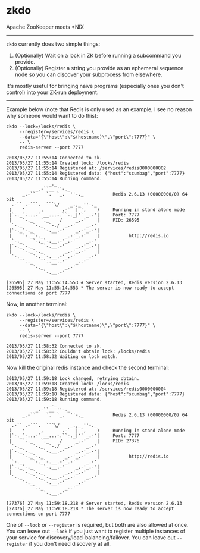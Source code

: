 zkdo
====

Apache ZooKeeper meets *NIX

---

`zkdo` currently does two simple things:

1. (Optionally) Wait on a lock in ZK before running a subcommand you provide.
2. (Optionally) Register a string you provide as an ephemeral sequence node so you can discover your subprocess from elsewhere.

It's mostly useful for bringing naive programs (especially ones you don't control) into your ZK-run deployment.

---

Example below (note that Redis is only used as an example, I see no reason why someone would want to do this):

```
zkdo --lock=/locks/redis \
     --register=/services/redis \
     --data="{\"host\":\"$(hostname)\",\"port\":7777}" \
     -- \
     redis-server --port 7777

2013/05/27 11:55:14 Connected to zk.
2013/05/27 11:55:14 Created lock: /locks/redis
2013/05/27 11:55:14 Registered at: /services/redis0000000002
2013/05/27 11:55:14 Registered data: {"host":"scumbag","port":7777}
2013/05/27 11:55:14 Running command.
                _._                                                  
           _.-``__ ''-._                                             
      _.-``    `.  `_.  ''-._           Redis 2.6.13 (00000000/0) 64 bit
  .-`` .-```.  ```\/    _.,_ ''-._                                   
 (    '      ,       .-`  | `,    )     Running in stand alone mode
 |`-._`-...-` __...-.``-._|'` _.-'|     Port: 7777
 |    `-._   `._    /     _.-'    |     PID: 26595
  `-._    `-._  `-./  _.-'    _.-'                                   
 |`-._`-._    `-.__.-'    _.-'_.-'|                                  
 |    `-._`-._        _.-'_.-'    |           http://redis.io        
  `-._    `-._`-.__.-'_.-'    _.-'                                   
 |`-._`-._    `-.__.-'    _.-'_.-'|                                  
 |    `-._`-._        _.-'_.-'    |                                  
  `-._    `-._`-.__.-'_.-'    _.-'                                   
      `-._    `-.__.-'    _.-'                                       
          `-._        _.-'                                           
              `-.__.-'                                               

[26595] 27 May 11:55:14.553 # Server started, Redis version 2.6.13
[26595] 27 May 11:55:14.553 * The server is now ready to accept connections on port 7777
```

Now, in another terminal:
```
zkdo --lock=/locks/redis \
     --register=/services/redis \
     --data="{\"host\":\"$(hostname)\",\"port\":7777}" \
     -- \
     redis-server --port 7777

2013/05/27 11:58:32 Connected to zk.
2013/05/27 11:58:32 Couldn't obtain lock: /locks/redis
2013/05/27 11:58:32 Waiting on lock watch.

```

Now kill the original redis instance and check the second terminal:
```
2013/05/27 11:59:18 Lock changed, retrying obtain.
2013/05/27 11:59:18 Created lock: /locks/redis
2013/05/27 11:59:18 Registered at: /services/redis0000000004
2013/05/27 11:59:18 Registered data: {"host":"scumbag","port":7777}
2013/05/27 11:59:18 Running command.
                _._                                                  
           _.-``__ ''-._                                             
      _.-``    `.  `_.  ''-._           Redis 2.6.13 (00000000/0) 64 bit
  .-`` .-```.  ```\/    _.,_ ''-._                                   
 (    '      ,       .-`  | `,    )     Running in stand alone mode
 |`-._`-...-` __...-.``-._|'` _.-'|     Port: 7777
 |    `-._   `._    /     _.-'    |     PID: 27376
  `-._    `-._  `-./  _.-'    _.-'                                   
 |`-._`-._    `-.__.-'    _.-'_.-'|                                  
 |    `-._`-._        _.-'_.-'    |           http://redis.io        
  `-._    `-._`-.__.-'_.-'    _.-'                                   
 |`-._`-._    `-.__.-'    _.-'_.-'|                                  
 |    `-._`-._        _.-'_.-'    |                                  
  `-._    `-._`-.__.-'_.-'    _.-'                                   
      `-._    `-.__.-'    _.-'                                       
          `-._        _.-'                                           
              `-.__.-'                                               

[27376] 27 May 11:59:18.218 # Server started, Redis version 2.6.13
[27376] 27 May 11:59:18.218 * The server is now ready to accept connections on port 7777
```

One of `--lock` or `--register` is required, but both are also allowed at once. You can leave out `--lock` if you just want to register multiple instances of your service for discovery/load-balancing/failover. You can leave out `--register` if you don't need discovery at all.
